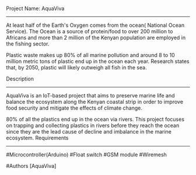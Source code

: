 
Project Name: AquaViva
_______________________

At least half of the Earth's Oxygen comes from the ocean( National Ocean Service).
The Ocean is a source of protein/food to over 200 million to Africans and more than 2 million of the Kenyan population are employed in the fishing sector.

Plastic waste makes up 80% of all marine pollution and around 8 to 10 million metric tons of plastic end up in the ocean each year. Research states that, by 2050, plastic will likely outweigh all fish in the sea. 

Description
___________

AquaViva is an IoT-based project that aims to preserve marine life and balance the ecosystem along the Kenyan coastal strip in order to improve food security and mitigate the effects of climate change.

80% of all the plastics end up in the ocean via rivers. This project focuses on trapping and collecting plastics in rivers before they reach the ocean
since they are the lead cause of decline and imbalance in the marine ecosystem.
Requirements
_____________

#Microcontroller(Arduino)  #Float switch  #GSM module  #Wiremesh

#Authors [AquaViva]

